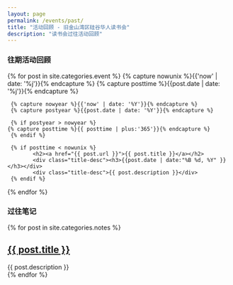 ```yaml
---
layout: page
permalink: /events/past/
title: "活动回顾 - 旧金山湾区硅谷华人读书会"
description: "读书会过往活动回顾"
---
```


<h3 class="section-heading text-center">往期活动回顾</a></h3>
<div class="tiles">
{% for post in site.categories.event %}
     {% capture nowunix %}{{'now' | date: '%j'}}{% endcapture %}
     {% capture posttime %}{{post.date | date: '%j'}}{% endcapture %}


     {% capture nowyear %}{{'now' | date: '%Y'}}{% endcapture %}
     {% capture postyear %}{{post.date | date: '%Y'}}{% endcapture %}

     {% if postyear > nowyear %} 
  	{% capture posttime %}{{ posttime | plus:'365'}}{% endcapture %}
     {% endif %}

     {% if posttime < nowunix %}
            <h2><a href="{{ post.url }}">{{ post.title }}</a></h2>
            <div class="title-desc"><h3>{{post.date | date:"%B %d, %Y" }}</h3></div>
            <div class="title-desc">{{ post.description }}</div>
     {% endif %}
{% endfor %}
</div><!-- /.tiles -->

<h3 class="section-heading text-center">过往笔记</a></h3>
<div class="tiles">
{% for post in site.categories.notes %} 
                <h2><a href="{{ post.url }}">{{ post.title }}</a></h2>
                <div class="title-desc">{{ post.description }}</div>
{% endfor %}

